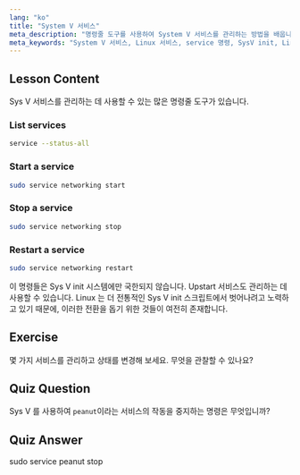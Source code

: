 ```yaml
---
lang: "ko"
title: "System V 서비스"
meta_description: "명령줄 도구를 사용하여 System V 서비스를 관리하는 방법을 배웁니다. 이 초보자 친화적인 Linux 튜토리얼을 통해 서비스를 나열, 시작, 중지 및 다시 시작하는 방법을 알아보세요."
meta_keywords: "System V 서비스, Linux 서비스, service 명령, SysV init, Linux 튜토리얼, 초보자 Linux, 서비스 관리, Linux 가이드"
---
```


## Lesson Content

Sys V 서비스를 관리하는 데 사용할 수 있는 많은 명령줄 도구가 있습니다.

### List services

```bash
service --status-all
```

### Start a service

```bash
sudo service networking start
```

### Stop a service

```bash
sudo service networking stop
```

### Restart a service

```bash
sudo service networking restart
```

이 명령들은 Sys V init 시스템에만 국한되지 않습니다. Upstart 서비스도 관리하는 데 사용할 수 있습니다. Linux 는 더 전통적인 Sys V init 스크립트에서 벗어나려고 노력하고 있기 때문에, 이러한 전환을 돕기 위한 것들이 여전히 존재합니다.

## Exercise

몇 가지 서비스를 관리하고 상태를 변경해 보세요. 무엇을 관찰할 수 있나요?

## Quiz Question

Sys V 를 사용하여 `peanut`이라는 서비스의 작동을 중지하는 명령은 무엇입니까?

## Quiz Answer

sudo service peanut stop
